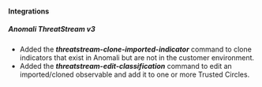 
#### Integrations

##### Anomali ThreatStream v3

- Added the ***threatstream-clone-imported-indicator*** command to clone indicators that exist in Anomali but are not in the customer environment.
- Added the ***threatstream-edit-classification*** command to edit an imported/cloned observable and add it to one or more Trusted Circles.
